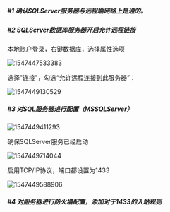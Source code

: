 ##### #1 确认SQLServer服务器与远程端网络上是通的。

##### #2 SQLServer数据库服务器开启允许远程链接

本地账户登录，右键数据库，选择属性选项

![1547447533383](C:\Users\fandashen\AppData\Roaming\Typora\typora-user-images\1547447533383.png)

选择"连接"，勾选“允许远程连接到此服务器”：

![1547449130529](C:\Users\fandashen\AppData\Roaming\Typora\typora-user-images\1547449130529.png)

##### #3 对SQL服务器进行配置（MSSQLServer）

![1547449411293](C:\Users\fandashen\AppData\Roaming\Typora\typora-user-images\1547449411293.png)

确保SQLServer服务已经启动

![1547449714044](C:\Users\fandashen\AppData\Roaming\Typora\typora-user-images\1547449714044.png)

启用TCP/IP协议，端口都设置为1433

![1547449588906](C:\Users\fandashen\AppData\Roaming\Typora\typora-user-images\1547449588906.png)

##### #4 对服务器进行防火墙配置，添加对于1433的入站规则